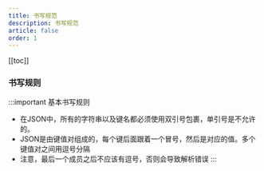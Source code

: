 ```yaml
---
title: 书写规范
description: 书写规范
article: false
order: 1
---
```


[[toc]]

### 书写规则

:::important 基本书写规则

- 在JSON中，所有的字符串以及键名都必须使用双引号包裹，单引号是不允许的。
- JSON是由键值对组成的，每个键后面跟着一个冒号，然后是对应的值。多个键值对之间用逗号分隔
- 注意，最后一个成员之后不应该有逗号，否则会导致解析错误
:::
